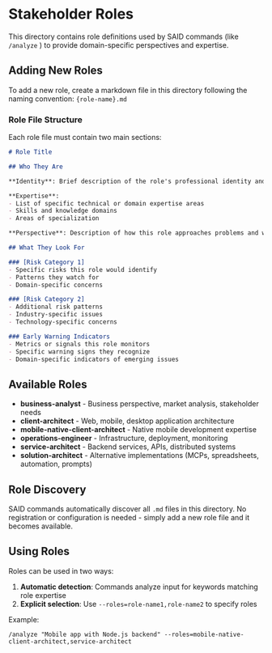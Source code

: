 # Stakeholder Roles

This directory contains role definitions used by SAID commands (like `/analyze` ) to provide domain-specific perspectives and expertise.

## Adding New Roles

To add a new role, create a markdown file in this directory following the naming convention: `{role-name}.md`

### Role File Structure

Each role file must contain two main sections:

```markdown
# Role Title

## Who They Are

**Identity**: Brief description of the role's professional identity and experience level

**Expertise**:
- List of specific technical or domain expertise areas
- Skills and knowledge domains
- Areas of specialization

**Perspective**: Description of how this role approaches problems and what they prioritize

## What They Look For

### [Risk Category 1]
- Specific risks this role would identify
- Patterns they watch for
- Domain-specific concerns

### [Risk Category 2]
- Additional risk patterns
- Industry-specific issues
- Technology-specific concerns

### Early Warning Indicators
- Metrics or signals this role monitors
- Specific warning signs they recognize
- Domain-specific indicators of emerging issues
```

## Available Roles

- **business-analyst** - Business perspective, market analysis, stakeholder needs
- **client-architect** - Web, mobile, desktop application architecture
- **mobile-native-client-architect** - Native mobile development expertise
- **operations-engineer** - Infrastructure, deployment, monitoring
- **service-architect** - Backend services, APIs, distributed systems
- **solution-architect** - Alternative implementations (MCPs, spreadsheets, automation, prompts)

## Role Discovery

SAID commands automatically discover all `.md` files in this directory. No registration or configuration is needed - simply add a new role file and it becomes available.

## Using Roles

Roles can be used in two ways:

1. **Automatic detection**: Commands analyze input for keywords matching role expertise
2. **Explicit selection**: Use `--roles=role-name1,role-name2` to specify roles

Example:
```
/analyze "Mobile app with Node.js backend" --roles=mobile-native-client-architect,service-architect
```